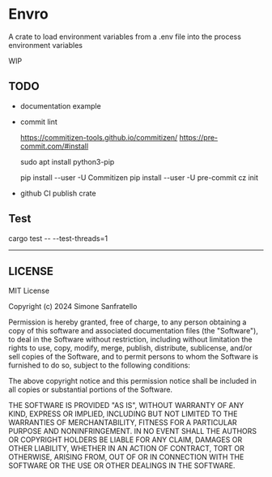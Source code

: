 # Envro

A crate to load environment variables from a .env file into the process environment variables

WIP

## TODO

- documentation
  example

- commit lint

  https://commitizen-tools.github.io/commitizen/
  https://pre-commit.com/#install
  
  sudo apt install python3-pip
  
  pip install --user -U Commitizen
  pip install --user -U pre-commit
  cz init

- github CI
  publish crate

## Test

cargo test -- --test-threads=1

---

## LICENSE

MIT License

Copyright (c) 2024 Simone Sanfratello

Permission is hereby granted, free of charge, to any person obtaining a copy
of this software and associated documentation files (the "Software"), to deal
in the Software without restriction, including without limitation the rights
to use, copy, modify, merge, publish, distribute, sublicense, and/or sell
copies of the Software, and to permit persons to whom the Software is
furnished to do so, subject to the following conditions:

The above copyright notice and this permission notice shall be included in all
copies or substantial portions of the Software.

THE SOFTWARE IS PROVIDED "AS IS", WITHOUT WARRANTY OF ANY KIND, EXPRESS OR
IMPLIED, INCLUDING BUT NOT LIMITED TO THE WARRANTIES OF MERCHANTABILITY,
FITNESS FOR A PARTICULAR PURPOSE AND NONINFRINGEMENT. IN NO EVENT SHALL THE
AUTHORS OR COPYRIGHT HOLDERS BE LIABLE FOR ANY CLAIM, DAMAGES OR OTHER
LIABILITY, WHETHER IN AN ACTION OF CONTRACT, TORT OR OTHERWISE, ARISING FROM,
OUT OF OR IN CONNECTION WITH THE SOFTWARE OR THE USE OR OTHER DEALINGS IN THE
SOFTWARE.
